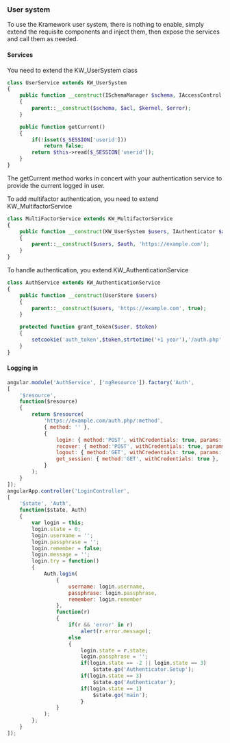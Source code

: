 ### User system

To use the Kramework user system, there is nothing to enable, simply extend the requisite components and inject them, then expose the services and call them as needed.

#### Services

You need to extend the KW_UserSystem class

```php
class UserService extends KW_UserSystem
{
	public function __construct(ISchemaManager $schema, IAccessControl $acl, IManyInject $kernel, IErrorHandler $error)
	{
		parent::__construct($schema, $acl, $kernel, $error);
	}

	public function getCurrent()
	{
		if(!isset($_SESSION['userid']))
			return false;
		return $this->read($_SESSION['userid']);
	}
}
```

The getCurrent method works in concert with your authentication service to provide the current logged in user.

To add multifactor authentication, you need to extend KW_MultifactorService

```php
class MultiFactorService extends KW_MultifactorService
{
	public function __construct(KW_UserSystem $users, IAuthenticator $auth)
	{
		parent::__construct($users, $auth, 'https://example.com');
	}
}
```

To handle authentication, you extend KW_AuthenticationService

```php
class AuthService extends KW_AuthenticationService
{
	public function __construct(UserStore $users)
	{
		parent::__construct($users, 'https://example.com', true);
	}

	protected function grant_token($user, $token)
	{
		setcookie('auth_token',$token,strtotime('+1 year'),'/auth.php','example.com',true,true);
	}
}
```

#### Logging in

```js
angular.module('AuthService', ['ngResource']).factory('Auth',
[
	'$resource',
	function($resource)
	{
		return $resource(
			'https://example.com/auth.php/:method',
			{ method: '' },
			{
				login: { method:'POST', withCredentials: true, params: { method: 'login' } },
				recover: { method:'POST', withCredentials: true, params: { method: 'recover' } },
				logout: { method:'GET', withCredentials: true, params: { method: 'logout' } },
				get_session: { method:'GET', withCredentials: true },
			}
		);
	}
]);
angularApp.controller('LoginController',
[
	'$state', 'Auth',
	function($state, Auth)
	{
		var login = this;
		login.state = 0;
		login.username = '';
		login.passphrase = '';
		login.remember = false;
		login.message = '';
		login.try = function()
		{
			Auth.login(
				{
					username: login.username,
					passphrase: login.passphrase,
					remember: login.remember
				},
				function(r)
				{
					if(r && 'error' in r)
						alert(r.error.message);
					else
					{
						login.state = r.state;
						login.passphrase = '';
						if(login.state == -2 || login.state == 3)
							$state.go('Authenticator.Setup');
						if(login.state == 3)
							$state.go('Authenticator');
						if(login.state == 1)
							$state.go('main');
						}
				}
			);
		};
	}
]);
```
